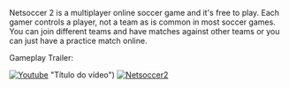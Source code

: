 Netsoccer 2 is a multiplayer online soccer game and it's free to play. Each gamer controls a player, not a team as is common in most soccer games. You can join different teams and have matches against other teams or you can just have a practice match online.

Gameplay Trailer:

[![Youtube](https://www.gstatic.com/youtube/img/branding/youtubelogo/svg/youtubelogo.svg)](https://www.youtube.com/watch?v=pYng-cRx7hY) "Título do vídeo")
[![Netsoccer2](https://i.postimg.cc/kGc7PRC8/ss-713d47cb20afdd1e45fc198258a0eb6fdf21b1b8-1920x1080.jpg)](https://www.youtube.com/watch?v=pYng-cRx7hY "Watch in YouTube")
